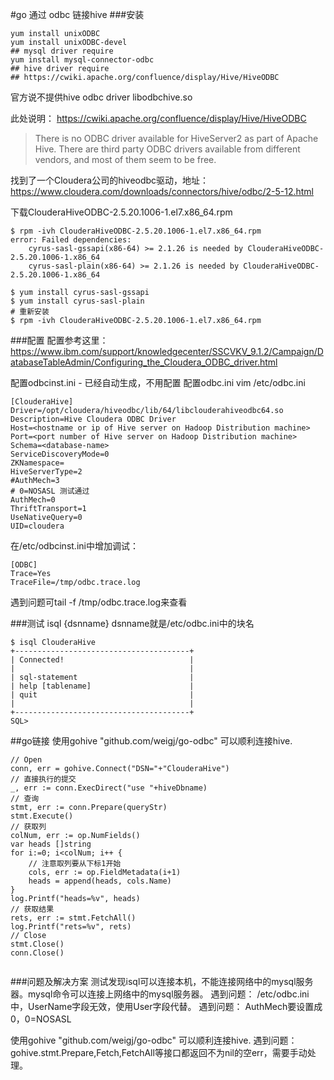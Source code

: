 #go 通过 odbc 链接hive
###安装
```
yum install unixODBC
yum install unixODBC-devel
## mysql driver require
yum install mysql-connector-odbc
## hive driver require
## https://cwiki.apache.org/confluence/display/Hive/HiveODBC
```
官方说不提供hive odbc driver libodbchive.so

此处说明： https://cwiki.apache.org/confluence/display/Hive/HiveODBC
> There is no ODBC driver available for HiveServer2 as part of Apache Hive. There are third party ODBC drivers available from different vendors, and most of them seem to be free.

找到了一个Cloudera公司的hiveodbc驱动，地址：
https://www.cloudera.com/downloads/connectors/hive/odbc/2-5-12.html

下载ClouderaHiveODBC-2.5.20.1006-1.el7.x86_64.rpm
```
$ rpm -ivh ClouderaHiveODBC-2.5.20.1006-1.el7.x86_64.rpm
error: Failed dependencies:
    cyrus-sasl-gssapi(x86-64) >= 2.1.26 is needed by ClouderaHiveODBC-2.5.20.1006-1.x86_64
    cyrus-sasl-plain(x86-64) >= 2.1.26 is needed by ClouderaHiveODBC-2.5.20.1006-1.x86_64

$ yum install cyrus-sasl-gssapi
$ yum install cyrus-sasl-plain
# 重新安装
$ rpm -ivh ClouderaHiveODBC-2.5.20.1006-1.el7.x86_64.rpm

```
###配置
配置参考这里：
https://www.ibm.com/support/knowledgecenter/SSCVKV_9.1.2/Campaign/DatabaseTableAdmin/Configuring_the_Cloudera_ODBC_driver.html

配置odbcinst.ini - 已经自动生成，不用配置
配置odbc.ini
vim /etc/odbc.ini
```
[ClouderaHive]
Driver=/opt/cloudera/hiveodbc/lib/64/libclouderahiveodbc64.so
Description=Hive Cloudera ODBC Driver
Host=<hostname or ip of Hive server on Hadoop Distribution machine> 
Port=<port number of Hive server on Hadoop Distribution machine> 
Schema=<database-name>
ServiceDiscoveryMode=0
ZKNamespace=
HiveServerType=2
#AuthMech=3
# 0=NOSASL 测试通过
AuthMech=0
ThriftTransport=1
UseNativeQuery=0
UID=cloudera
```
在/etc/odbcinst.ini中增加调试：
```
[ODBC]
Trace=Yes
TraceFile=/tmp/odbc.trace.log
```
遇到问题可tail -f /tmp/odbc.trace.log来查看

###测试
isql {dsnname} 
dsnname就是/etc/odbc.ini中的块名
```
$ isql ClouderaHive
+---------------------------------------+
| Connected!                            |
|                                       |
| sql-statement                         |
| help [tablename]                      |
| quit                                  |
|                                       |
+---------------------------------------+
SQL>
```

##go链接
使用gohive "github.com/weigj/go-odbc" 可以顺利连接hive.
```
// Open
conn, err = gohive.Connect("DSN="+"ClouderaHive")
// 直接执行的提交
_, err := conn.ExecDirect("use "+hiveDbname)
// 查询
stmt, err := conn.Prepare(queryStr)
stmt.Execute()
// 获取列
colNum, err := op.NumFields()
var heads []string
for i:=0; i<colNum; i++ {
    // 注意取列要从下标1开始
    cols, err := op.FieldMetadata(i+1)
    heads = append(heads, cols.Name)
}
log.Printf("heads=%v", heads)
// 获取结果
rets, err := stmt.FetchAll()
log.Printf("rets=%v", rets)
// Close
stmt.Close()
conn.Close()


```

###问题及解决方案
测试发现isql可以连接本机，不能连接网络中的mysql服务器。mysql命令可以连接上网络中的mysql服务器。
遇到问题：
/etc/odbc.ini中，UserName字段无效，使用User字段代替。
遇到问题：
AuthMech要设置成0，0=NOSASL

使用gohive "github.com/weigj/go-odbc" 可以顺利连接hive.
遇到问题：
gohive.stmt.Prepare,Fetch,FetchAll等接口都返回不为nil的空err，需要手动处理。
